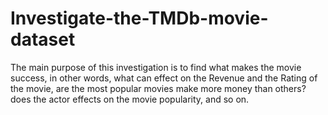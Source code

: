 # Investigate-the-TMDb-movie-dataset
The main purpose of this investigation is to find what makes the movie success, in other words, what can effect on the Revenue and the Rating of the movie, are the most popular movies make more money than others? does the actor effects on the movie popularity, and so on.
